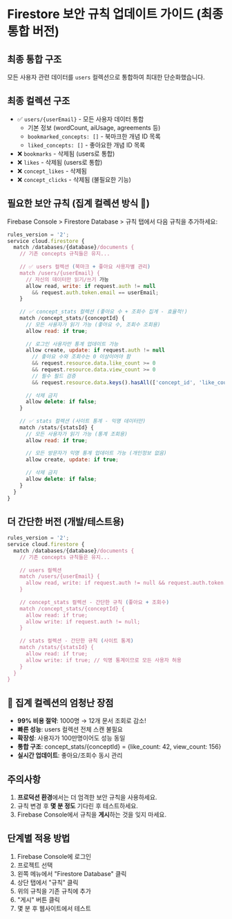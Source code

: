 # Firestore 보안 규칙 업데이트 가이드 (최종 통합 버전)

## 최종 통합 구조
모든 사용자 관련 데이터를 `users` 컬렉션으로 통합하여 최대한 단순화했습니다.

## 최종 컬렉션 구조
- ✅ `users/{userEmail}` - 모든 사용자 데이터 통합
  - 기본 정보 (wordCount, aiUsage, agreements 등)
  - `bookmarked_concepts: []` - 북마크한 개념 ID 목록
  - `liked_concepts: []` - 좋아요한 개념 ID 목록
- ❌ `bookmarks` - 삭제됨 (users로 통합)
- ❌ `likes` - 삭제됨 (users로 통합)  
- ❌ `concept_likes` - 삭제됨
- ❌ `concept_clicks` - 삭제됨 (불필요한 기능)

## 필요한 보안 규칙 (집계 컬렉션 방식 🚀)

Firebase Console > Firestore Database > 규칙 탭에서 다음 규칙을 추가하세요:

```javascript
rules_version = '2';
service cloud.firestore {
  match /databases/{database}/documents {
    // 기존 concepts 규칙들은 유지...
    
    // ✅ users 컬렉션 (북마크 + 좋아요 사용자별 관리)
    match /users/{userEmail} {
      // 자신의 데이터만 읽기/쓰기 가능
      allow read, write: if request.auth != null 
        && request.auth.token.email == userEmail;
    }
    
    // ✅ concept_stats 컬렉션 (좋아요 수 + 조회수 집계 - 효율적!)
    match /concept_stats/{conceptId} {
      // 모든 사용자가 읽기 가능 (좋아요 수, 조회수 조회용)
      allow read: if true;
      
      // 로그인 사용자만 통계 업데이트 가능
      allow create, update: if request.auth != null
        // 좋아요 수와 조회수는 0 이상이어야 함
        && request.resource.data.like_count >= 0
        && request.resource.data.view_count >= 0
        // 필수 필드 검증
        && request.resource.data.keys().hasAll(['concept_id', 'like_count', 'view_count', 'updated_at']);
        
      // 삭제 금지
      allow delete: if false;
    }
    
    // ✅ stats 컬렉션 (사이트 통계 - 익명 데이터만)
    match /stats/{statsId} {
      // 모든 사용자가 읽기 가능 (통계 조회용)
      allow read: if true;
      
      // 모든 방문자가 익명 통계 업데이트 가능 (개인정보 없음)
      allow create, update: if true;
      
      // 삭제 금지
      allow delete: if false;
    }
  }
}
```

## 더 간단한 버전 (개발/테스트용)

```javascript
rules_version = '2';
service cloud.firestore {
  match /databases/{database}/documents {
    // 기존 concepts 규칙들은 유지...
    
    // users 컬렉션
    match /users/{userEmail} {
      allow read, write: if request.auth != null && request.auth.token.email == userEmail;
    }
    
    // concept_stats 컬렉션 - 간단한 규칙 (좋아요 + 조회수)
    match /concept_stats/{conceptId} {
      allow read: if true;
      allow write: if request.auth != null;
    }
    
    // stats 컬렉션 - 간단한 규칙 (사이트 통계)
    match /stats/{statsId} {
      allow read: if true;
      allow write: if true; // 익명 통계이므로 모든 사용자 허용
    }
  }
}
```

## 🎯 집계 컬렉션의 엄청난 장점
- **99% 비용 절약**: 1000명 → 12개 문서 조회로 감소!
- **빠른 성능**: users 컬렉션 전체 스캔 불필요
- **확장성**: 사용자가 100만명이어도 성능 동일
- **통합 구조**: concept_stats/{conceptId} = {like_count: 42, view_count: 156}
- **실시간 업데이트**: 좋아요/조회수 동시 관리

## 주의사항

1. **프로덕션 환경**에서는 더 엄격한 보안 규칙을 사용하세요.
2. 규칙 변경 후 **몇 분 정도** 기다린 후 테스트하세요.
3. Firebase Console에서 규칙을 **게시**하는 것을 잊지 마세요.

## 단계별 적용 방법

1. Firebase Console에 로그인
2. 프로젝트 선택
3. 왼쪽 메뉴에서 "Firestore Database" 클릭
4. 상단 탭에서 "규칙" 클릭
5. 위의 규칙을 기존 규칙에 추가
6. "게시" 버튼 클릭
7. 몇 분 후 웹사이트에서 테스트